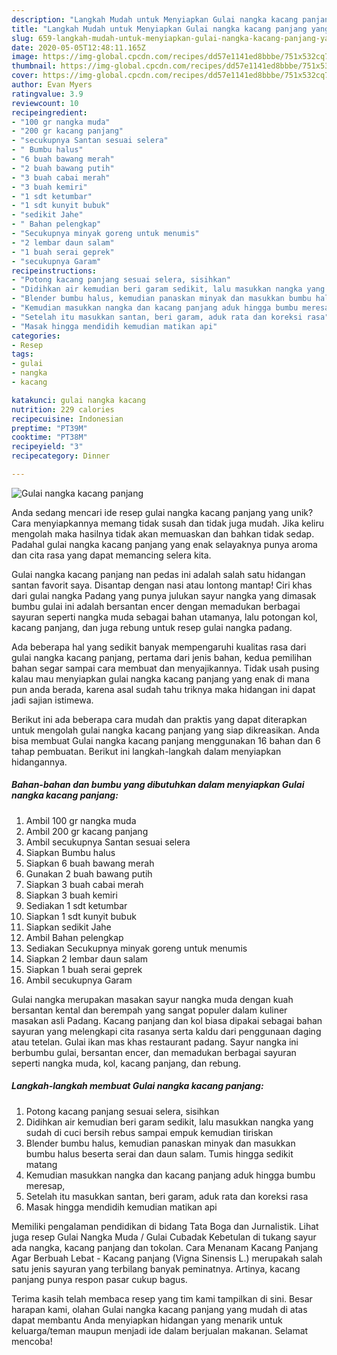 ```yaml
---
description: "Langkah Mudah untuk Menyiapkan Gulai nangka kacang panjang yang Enak Banget"
title: "Langkah Mudah untuk Menyiapkan Gulai nangka kacang panjang yang Enak Banget"
slug: 659-langkah-mudah-untuk-menyiapkan-gulai-nangka-kacang-panjang-yang-enak-banget
date: 2020-05-05T12:48:11.165Z
image: https://img-global.cpcdn.com/recipes/dd57e1141ed8bbbe/751x532cq70/gulai-nangka-kacang-panjang-foto-resep-utama.jpg
thumbnail: https://img-global.cpcdn.com/recipes/dd57e1141ed8bbbe/751x532cq70/gulai-nangka-kacang-panjang-foto-resep-utama.jpg
cover: https://img-global.cpcdn.com/recipes/dd57e1141ed8bbbe/751x532cq70/gulai-nangka-kacang-panjang-foto-resep-utama.jpg
author: Evan Myers
ratingvalue: 3.9
reviewcount: 10
recipeingredient:
- "100 gr nangka muda"
- "200 gr kacang panjang"
- "secukupnya Santan sesuai selera"
- " Bumbu halus"
- "6 buah bawang merah"
- "2 buah bawang putih"
- "3 buah cabai merah"
- "3 buah kemiri"
- "1 sdt ketumbar"
- "1 sdt kunyit bubuk"
- "sedikit Jahe"
- " Bahan pelengkap"
- "Secukupnya minyak goreng untuk menumis"
- "2 lembar daun salam"
- "1 buah serai geprek"
- "secukupnya Garam"
recipeinstructions:
- "Potong kacang panjang sesuai selera, sisihkan"
- "Didihkan air kemudian beri garam sedikit, lalu masukkan nangka yang sudah di cuci bersih rebus sampai empuk kemudian tiriskan"
- "Blender bumbu halus, kemudian panaskan minyak dan masukkan bumbu halus beserta serai dan daun salam. Tumis hingga sedikit matang"
- "Kemudian masukkan nangka dan kacang panjang aduk hingga bumbu meresap,"
- "Setelah itu masukkan santan, beri garam, aduk rata dan koreksi rasa"
- "Masak hingga mendidih kemudian matikan api"
categories:
- Resep
tags:
- gulai
- nangka
- kacang

katakunci: gulai nangka kacang 
nutrition: 229 calories
recipecuisine: Indonesian
preptime: "PT39M"
cooktime: "PT38M"
recipeyield: "3"
recipecategory: Dinner

---
```



![Gulai nangka kacang panjang](https://img-global.cpcdn.com/recipes/dd57e1141ed8bbbe/751x532cq70/gulai-nangka-kacang-panjang-foto-resep-utama.jpg)

Anda sedang mencari ide resep gulai nangka kacang panjang yang unik? Cara menyiapkannya memang tidak susah dan tidak juga mudah. Jika keliru mengolah maka hasilnya tidak akan memuaskan dan bahkan tidak sedap. Padahal gulai nangka kacang panjang yang enak selayaknya punya aroma dan cita rasa yang dapat memancing selera kita.

Gulai nangka kacang panjang nan pedas ini adalah salah satu hidangan santan favorit saya. Disantap dengan nasi atau lontong mantap! Ciri khas dari gulai nangka Padang yang punya julukan sayur nangka yang dimasak bumbu gulai ini adalah bersantan encer dengan memadukan berbagai sayuran seperti nangka muda sebagai bahan utamanya, lalu potongan kol, kacang panjang, dan juga rebung untuk resep gulai nangka padang.

Ada beberapa hal yang sedikit banyak mempengaruhi kualitas rasa dari gulai nangka kacang panjang, pertama dari jenis bahan, kedua pemilihan bahan segar sampai cara membuat dan menyajikannya. Tidak usah pusing kalau mau menyiapkan gulai nangka kacang panjang yang enak di mana pun anda berada, karena asal sudah tahu triknya maka hidangan ini dapat jadi sajian istimewa.


Berikut ini ada beberapa cara mudah dan praktis yang dapat diterapkan untuk mengolah gulai nangka kacang panjang yang siap dikreasikan. Anda bisa membuat Gulai nangka kacang panjang menggunakan 16 bahan dan 6 tahap pembuatan. Berikut ini langkah-langkah dalam menyiapkan hidangannya.

<!--inarticleads1-->

##### Bahan-bahan dan bumbu yang dibutuhkan dalam menyiapkan Gulai nangka kacang panjang:

1. Ambil 100 gr nangka muda
1. Ambil 200 gr kacang panjang
1. Ambil secukupnya Santan sesuai selera
1. Siapkan  Bumbu halus
1. Siapkan 6 buah bawang merah
1. Gunakan 2 buah bawang putih
1. Siapkan 3 buah cabai merah
1. Siapkan 3 buah kemiri
1. Sediakan 1 sdt ketumbar
1. Siapkan 1 sdt kunyit bubuk
1. Siapkan sedikit Jahe
1. Ambil  Bahan pelengkap
1. Sediakan Secukupnya minyak goreng untuk menumis
1. Siapkan 2 lembar daun salam
1. Siapkan 1 buah serai geprek
1. Ambil secukupnya Garam


Gulai nangka merupakan masakan sayur nangka muda dengan kuah bersantan kental dan berempah yang sangat populer dalam kuliner masakan asli Padang. Kacang panjang dan kol biasa dipakai sebagai bahan sayuran yang melengkapi cita rasanya serta kaldu dari penggunaan daging atau tetelan. Gulai ikan mas khas restaurant padang. Sayur nangka ini berbumbu gulai, bersantan encer, dan memadukan berbagai sayuran seperti nangka muda, kol, kacang panjang, dan rebung. 

<!--inarticleads2-->

##### Langkah-langkah membuat Gulai nangka kacang panjang:

1. Potong kacang panjang sesuai selera, sisihkan
1. Didihkan air kemudian beri garam sedikit, lalu masukkan nangka yang sudah di cuci bersih rebus sampai empuk kemudian tiriskan
1. Blender bumbu halus, kemudian panaskan minyak dan masukkan bumbu halus beserta serai dan daun salam. Tumis hingga sedikit matang
1. Kemudian masukkan nangka dan kacang panjang aduk hingga bumbu meresap,
1. Setelah itu masukkan santan, beri garam, aduk rata dan koreksi rasa
1. Masak hingga mendidih kemudian matikan api


Memiliki pengalaman pendidikan di bidang Tata Boga dan Jurnalistik. Lihat juga resep Gulai Nangka Muda / Gulai Cubadak Kebetulan di tukang sayur ada nangka, kacang panjang dan tokolan. Cara Menanam Kacang Panjang Agar Berbuah Lebat - Kacang panjang (Vigna Sinensis L.) merupakah salah satu jenis sayuran yang terbilang banyak peminatnya. Artinya, kacang panjang punya respon pasar cukup bagus. 

Terima kasih telah membaca resep yang tim kami tampilkan di sini. Besar harapan kami, olahan Gulai nangka kacang panjang yang mudah di atas dapat membantu Anda menyiapkan hidangan yang menarik untuk keluarga/teman maupun menjadi ide dalam berjualan makanan. Selamat mencoba!
